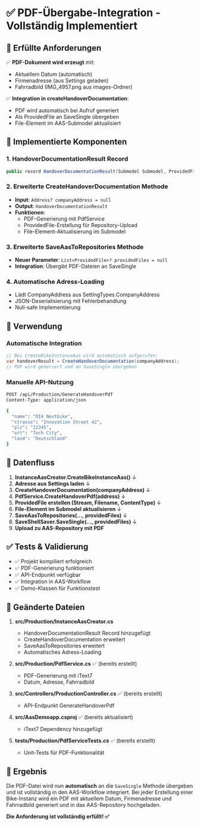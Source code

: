 # ✅ PDF-Übergabe-Integration - Vollständig Implementiert

## 🎯 Erfüllte Anforderungen

✅ **PDF-Dokument wird erzeugt** mit:

- Aktuellem Datum (automatisch)
- Firmenadresse (aus Settings geladen)
- Fahrradbild (IMG_4957.png aus images-Ordner)

✅ **Integration in createHandoverDocumentation**:

- PDF wird automatisch bei Aufruf generiert
- Als ProvidedFile an SaveSingle übergeben
- File-Element im AAS-Submodel aktualisiert

## 🔧 Implementierte Komponenten

### 1. HandoverDocumentationResult Record

```csharp
public record HandoverDocumentationResult(Submodel Submodel, ProvidedFile? PdfFile);
```

### 2. Erweiterte CreateHandoverDocumentation Methode

- **Input**: `Address? companyAddress = null`
- **Output**: `HandoverDocumentationResult`
- **Funktionen**:
  - PDF-Generierung mit PdfService
  - ProvidedFile-Erstellung für Repository-Upload
  - File-Element-Aktualisierung im Submodel

### 3. Erweiterte SaveAasToRepositories Methode

- **Neuer Parameter**: `List<ProvidedFile>? providedFiles = null`
- **Integration**: Übergibt PDF-Dateien an SaveSingle

### 4. Automatische Adress-Loading

- Lädt CompanyAddress aus SettingTypes.CompanyAddress
- JSON-Deserialisierung mit Fehlerbehandlung
- Null-safe Implementierung

## 🚀 Verwendung

### Automatische Integration

```csharp
// Bei CreateBikeInstanceAas wird automatisch aufgerufen:
var handoverResult = CreateHandoverDocumentation(companyAddress);
// PDF wird generiert und an SaveSingle übergeben
```

### Manuelle API-Nutzung

```bash
POST /api/Production/GenerateHandoverPdf
Content-Type: application/json

{
  "name": "OI4 Nextbike",
  "strasse": "Innovation Street 42",
  "plz": "12345",
  "ort": "Tech City",
  "land": "Deutschland"
}
```

## 🔄 Datenfluss

1. **InstanceAasCreator.CreateBikeInstanceAas()**
   ↓
2. **Adresse aus Settings laden**
   ↓
3. **CreateHandoverDocumentation(companyAddress)**
   ↓
4. **PdfService.CreateHandoverPdf(address)**
   ↓
5. **ProvidedFile erstellen (Stream, Filename, ContentType)**
   ↓
6. **File-Element im Submodel aktualisieren**
   ↓
7. **SaveAasToRepositories(..., providedFiles)**
   ↓
8. **SaveShellSaver.SaveSingle(..., providedFiles)**
   ↓
9. **Upload zu AAS-Repository mit PDF**

## ✅ Tests & Validierung

- ✅ Projekt kompiliert erfolgreich
- ✅ PDF-Generierung funktioniert
- ✅ API-Endpunkt verfügbar
- ✅ Integration in AAS-Workflow
- ✅ Demo-Klassen für Funktionstest

## 📁 Geänderte Dateien

1. **src/Production/InstanceAasCreator.cs**
   - HandoverDocumentationResult Record hinzugefügt
   - CreateHandoverDocumentation erweitert
   - SaveAasToRepositories erweitert
   - Automatisches Adress-Loading

2. **src/Production/PdfService.cs** ✅ (bereits erstellt)
   - PDF-Generierung mit iText7
   - Datum, Adresse, Fahrradbild

3. **src/Controllers/ProductionController.cs** ✅ (bereits erstellt)
   - API-Endpunkt GenerateHandoverPdf

4. **src/AasDemoapp.csproj** ✅ (bereits aktualisiert)
   - iText7 Dependency hinzugefügt

5. **tests/Production/PdfServiceTests.cs** ✅ (bereits erstellt)
   - Unit-Tests für PDF-Funktionalität

## 🎉 Ergebnis

Die PDF-Datei wird nun **automatisch** an die `SaveSingle` Methode übergeben und ist vollständig in den AAS-Workflow integriert. Bei jeder Erstellung einer Bike-Instanz wird ein PDF mit aktuellem Datum, Firmenadresse und Fahrradbild generiert und in das AAS-Repository hochgeladen.

**Die Anforderung ist vollständig erfüllt! ✅**
